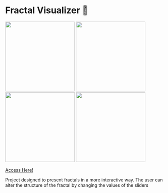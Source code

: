 # Fractal Visualizer 🌳
<p align="center">
  <div>
    <div display="flex">
    <img src="https://user-images.githubusercontent.com/55096707/211305711-cd579a02-ca34-455f-a4aa-671f760da29c.png" width="220px">
    <img src="https://user-images.githubusercontent.com/55096707/211305719-ba518565-40c9-4f7b-bc12-3c1731291175.png" width="220px">
    <img src="https://user-images.githubusercontent.com/55096707/211305749-91d7a5ca-a2c9-43c5-b3f8-0a3c8a97554b.png" width="220px">
    <img src="https://user-images.githubusercontent.com/55096707/211305757-3865f653-77ba-4988-a921-7334a2629f76.png" width="220px">
    </div>
  </div>
</p>

[Access Here!](https://marcosgts.github.io/fractal-visualizer/) 
<p>Project designed to present fractals in a more interactive way. The user can alter the structure of the fractal by changing the values of the sliders</p>
